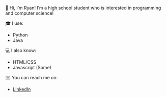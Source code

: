 👋 Hi, I’m Ryan! I’m a high school student who is interested in programming and computer science!

🎓 I use:
- Python
- Java

💻 I also know:
- HTML/CSS
- Javascript (Some)

✉️ You can reach me on:
- [LinkedIn](https://www.linkedin.com/in/ryan-lowe-aa873a241/)
